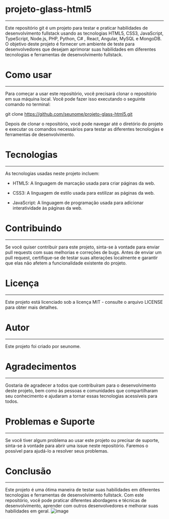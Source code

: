 # projeto-glass-html5 
  --------------------------
Este repositório git é um projeto para testar e praticar habilidades de desenvolvimento fullstack usando as tecnologias HTML5, CSS3, JavaScript, TypeScript, Node.js, PHP, Python, C# , React, Angular, MySQL e MongoDB. O objetivo deste projeto é fornecer um ambiente de teste para desenvolvedores que desejam aprimorar suas habilidades em diferentes tecnologias e ferramentas de desenvolvimento fullstack.

# Como usar 
  --------- 
Para começar a usar este repositório, você precisará clonar o repositório em sua máquina local. Você pode fazer isso executando o seguinte comando no terminal:

git clone https://github.com/seunome/projeto-glass-html5.git

Depois de clonar o repositório, você pode navegar até o diretório do projeto e executar os comandos necessários para testar as diferentes tecnologias e ferramentas de desenvolvimento.

# Tecnologias 
  ----------- 
As tecnologias usadas neste projeto incluem:

- HTML5: A linguagem de marcação usada para criar páginas da web. 

- CSS3: A linguagem de estilo usada para estilizar as páginas da web. 

- JavaScript: A linguagem de programação usada para adicionar interatividade às páginas da web. 

# Contribuindo 
   ----------------- 
Se você quiser contribuir para este projeto, sinta-se à vontade para enviar pull requests com suas melhorias e correções de bugs. Antes de enviar um pull request, certifique-se de testar suas alterações localmente e garantir que elas não afetem a funcionalidade existente do projeto.

# Licença 
  ------- 
Este projeto está licenciado sob a licença MIT - consulte o arquivo LICENSE para obter mais detalhes.

# Autor 
  ----- 
Este projeto foi criado por seunome.

# Agradecimentos 
  -------------- 
Gostaria de agradecer a todos que contribuíram para o desenvolvimento deste projeto, bem como às pessoas e comunidades que compartilharam seu conhecimento e ajudaram a tornar essas tecnologias acessíveis para todos.

# Problemas e Suporte 
  ------------------- 
Se você tiver algum problema ao usar este projeto ou precisar de suporte, sinta-se à vontade para abrir uma issue neste repositório. Faremos o possível para ajudá-lo a resolver seus problemas.

# Conclusão
  --------- 
Este projeto é uma ótima maneira de testar suas habilidades em diferentes tecnologias e ferramentas de desenvolvimento fullstack. Com este repositório, você pode praticar diferentes abordagens e técnicas de desenvolvimento, aprender com outros desenvolvedores e melhorar suas habilidades em geral.
![image](https://user-images.githubusercontent.com/37906912/235408323-c121b8e8-be1d-4c1a-9e63-c97346c8333d.png)
